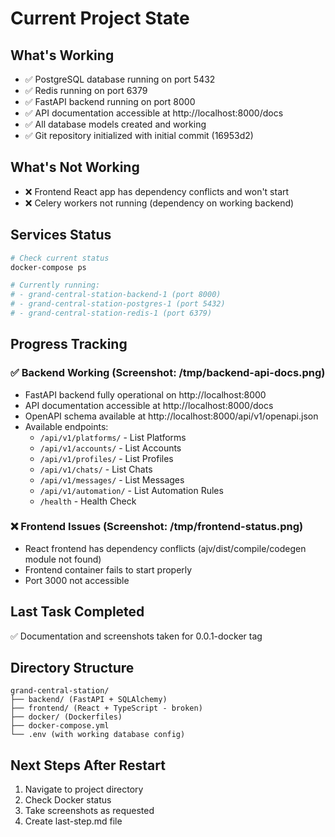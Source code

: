# Current Project State

## What's Working
- ✅ PostgreSQL database running on port 5432
- ✅ Redis running on port 6379
- ✅ FastAPI backend running on port 8000
- ✅ API documentation accessible at http://localhost:8000/docs
- ✅ All database models created and working
- ✅ Git repository initialized with initial commit (16953d2)

## What's Not Working
- ❌ Frontend React app has dependency conflicts and won't start
- ❌ Celery workers not running (dependency on working backend)

## Services Status
```bash
# Check current status
docker-compose ps

# Currently running:
# - grand-central-station-backend-1 (port 8000)
# - grand-central-station-postgres-1 (port 5432) 
# - grand-central-station-redis-1 (port 6379)
```

## Progress Tracking

### ✅ Backend Working (Screenshot: /tmp/backend-api-docs.png)
- FastAPI backend fully operational on http://localhost:8000
- API documentation accessible at http://localhost:8000/docs
- OpenAPI schema available at http://localhost:8000/api/v1/openapi.json
- Available endpoints:
  - `/api/v1/platforms/` - List Platforms
  - `/api/v1/accounts/` - List Accounts
  - `/api/v1/profiles/` - List Profiles
  - `/api/v1/chats/` - List Chats
  - `/api/v1/messages/` - List Messages
  - `/api/v1/automation/` - List Automation Rules
  - `/health` - Health Check

### ❌ Frontend Issues (Screenshot: /tmp/frontend-status.png)
- React frontend has dependency conflicts (ajv/dist/compile/codegen module not found)
- Frontend container fails to start properly
- Port 3000 not accessible

## Last Task Completed
✅ Documentation and screenshots taken for 0.0.1-docker tag

## Directory Structure
```
grand-central-station/
├── backend/ (FastAPI + SQLAlchemy)
├── frontend/ (React + TypeScript - broken)
├── docker/ (Dockerfiles)
├── docker-compose.yml
└── .env (with working database config)
```

## Next Steps After Restart
1. Navigate to project directory
2. Check Docker status
3. Take screenshots as requested
4. Create last-step.md file